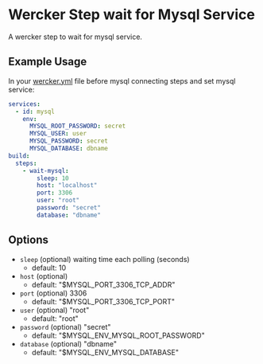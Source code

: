 # Wercker Step wait for Mysql Service

A wercker step to wait for mysql service.

## Example Usage

In your [wercker.yml](http://devcenter.wercker.com/articles/werckeryml/) file before mysql connecting steps and set mysql service:

``` yaml
services:
  - id: mysql
    env:
      MYSQL_ROOT_PASSWORD: secret
      MYSQL_USER: user
      MYSQL_PASSWORD: secret
      MYSQL_DATABASE: dbname
build:
  steps:
    - wait-mysql:
        sleep: 10
        host: "localhost"
        port: 3306
        user: "root"
        password: "secret"
        database: "dbname"
```

## Options

- `sleep` (optional) waiting time each polling (seconds)
  - default: 10
- `host` (optional)
  - default: "$MYSQL_PORT_3306_TCP_ADDR"
- `port` (optional) 3306
  - default: "$MYSQL_PORT_3306_TCP_PORT"
- `user` (optional) "root"
  - default: "root"
- `password` (optional) "secret"
  - default: "$MYSQL_ENV_MYSQL_ROOT_PASSWORD"
- `database` (optional) "dbname"
  - default: "$MYSQL_ENV_MYSQL_DATABASE"
